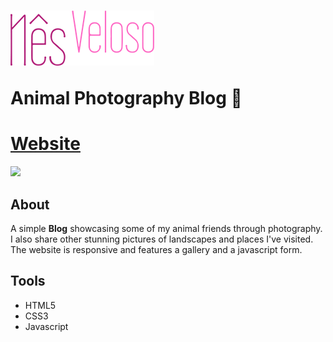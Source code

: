 <h1>
    <img src="images/logo_nes.png">
    <p>Animal Photography Blog 🐾</p>
</h1>

<h1><a href="https://nesveloso.github.io">Website</a></h1>

<img src="https://i.postimg.cc/DZNKS15W/blog-design.png">

## About

A simple **Blog** showcasing some of my animal friends through photography. I also share other stunning pictures of landscapes and places I've visited. The website is responsive and features a gallery and a javascript form.

## Tools

- HTML5
- CSS3
- Javascript
